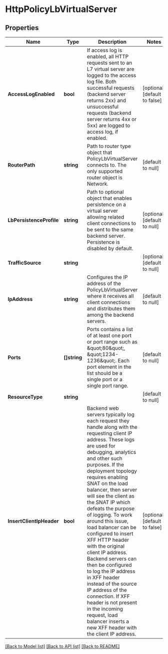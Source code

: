 # HttpPolicyLbVirtualServer

## Properties
Name | Type | Description | Notes
------------ | ------------- | ------------- | -------------
**AccessLogEnabled** | **bool** | If access log is enabled, all HTTP requests sent to an L7 virtual server are logged to the access log file. Both successful requests (backend server returns 2xx) and unsuccessful requests (backend server returns 4xx or 5xx) are logged to access log, if enabled.  | [optional] [default to false]
**RouterPath** | **string** | Path to router type object that PolicyLbVirtualServer connects to. The only supported router object is Network.  | [default to null]
**LbPersistenceProfile** | **string** | Path to optional object that enables persistence on a virtual server allowing related client connections to be sent to the same backend server. Persistence is disabled by default.  | [optional] [default to null]
**TrafficSource** | **string** |  | [optional] [default to null]
**IpAddress** | **string** | Configures the IP address of the PolicyLbVirtualServer where it receives all client connections and distributes them among the backend servers.  | [default to null]
**Ports** | **[]string** | Ports contains a list of at least one port or port range such as \&quot;80\&quot;, \&quot;1234-1236\&quot;. Each port element in the list should be a single port or a single port range.  | [default to null]
**ResourceType** | **string** |  | [default to null]
**InsertClientIpHeader** | **bool** | Backend web servers typically log each request they handle along with the requesting client IP address. These logs are used for debugging, analytics and other such purposes. If the deployment topology requires enabling SNAT on the load balancer, then server will see the client as the SNAT IP which defeats the purpose of logging. To work around this issue, load balancer can be configured to insert XFF HTTP header with the original client IP address. Backend servers can then be configured to log the IP address in XFF header instead of the source IP address of the connection. If XFF header is not present in the incoming request, load balancer inserts a new XFF header with the client IP address.  | [optional] [default to false]

[[Back to Model list]](../README.md#documentation-for-models) [[Back to API list]](../README.md#documentation-for-api-endpoints) [[Back to README]](../README.md)

